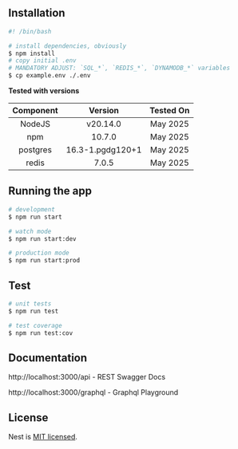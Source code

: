 ## Installation

```bash
#! /bin/bash

# install dependencies, obviously
$ npm install
# copy initial .env
# MANDATORY ADJUST: `SQL_*`, `REDIS_*`, `DYNAMODB_*` variables
$ cp example.env ./.env
```

**Tested with versions**

| Component |     Version      | Tested On |
| :-------: | :--------------: | :-------: |
|  NodeJS   |     v20.14.0     | May 2025  |
|    npm    |      10.7.0      | May 2025  |
| postgres  | 16.3-1.pgdg120+1 | May 2025  |
|   redis   |      7.0.5       | May 2025  |

## Running the app

```bash
# development
$ npm run start

# watch mode
$ npm run start:dev

# production mode
$ npm run start:prod
```

## Test

```bash
# unit tests
$ npm run test

# test coverage
$ npm run test:cov
```

## Documentation

http://localhost:3000/api - REST Swagger Docs

http://localhost:3000/graphql - Graphql Playground

## License

Nest is [MIT licensed](LICENSE).
